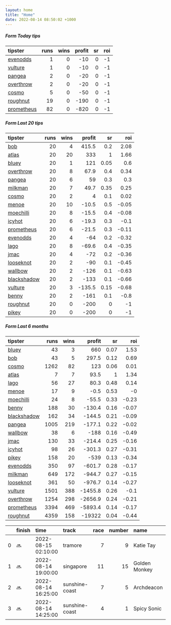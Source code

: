 ```yaml
---   
layout: home  
title: "Home"   
date: 2022-08-14 08:50:02 +1000  
---   
```



##### Form Today tips   

| tipster                                                       |   runs |   wins |   profit |   sr |   roi |
|:--------------------------------------------------------------|-------:|-------:|---------:|-----:|------:|
| [evenodds](https://mrwayneo.github.io/tips/evenodds.html)     |      1 |      0 |      -10 |    0 |    -1 |
| [vulture](https://mrwayneo.github.io/tips/vulture.html)       |      1 |      0 |      -10 |    0 |    -1 |
| [pangea](https://mrwayneo.github.io/tips/pangea.html)         |      2 |      0 |      -20 |    0 |    -1 |
| [overthrow](https://mrwayneo.github.io/tips/overthrow.html)   |      2 |      0 |      -20 |    0 |    -1 |
| [cosmo](https://mrwayneo.github.io/tips/cosmo.html)           |      5 |      0 |      -50 |    0 |    -1 |
| [roughnut](https://mrwayneo.github.io/tips/roughnut.html)     |     19 |      0 |     -190 |    0 |    -1 |
| [prometheus](https://mrwayneo.github.io/tips/prometheus.html) |     82 |      0 |     -820 |    0 |    -1 |

##### Form Last 20 tips   

| tipster                                                         |   runs |   wins |   profit |   sr |   roi |
|:----------------------------------------------------------------|-------:|-------:|---------:|-----:|------:|
| [bob](https://mrwayneo.github.io/tips/bob.html)                 |     20 |      4 |    415.5 | 0.2  |  2.08 |
| [atlas](https://mrwayneo.github.io/tips/atlas.html)             |     20 |     20 |    333   | 1    |  1.66 |
| [bluey](https://mrwayneo.github.io/tips/bluey.html)             |     20 |      1 |    121   | 0.05 |  0.6  |
| [overthrow](https://mrwayneo.github.io/tips/overthrow.html)     |     20 |      8 |     67.9 | 0.4  |  0.34 |
| [pangea](https://mrwayneo.github.io/tips/pangea.html)           |     20 |      6 |     59   | 0.3  |  0.3  |
| [milkman](https://mrwayneo.github.io/tips/milkman.html)         |     20 |      7 |     49.7 | 0.35 |  0.25 |
| [cosmo](https://mrwayneo.github.io/tips/cosmo.html)             |     20 |      2 |      4   | 0.1  |  0.02 |
| [menoe](https://mrwayneo.github.io/tips/menoe.html)             |     20 |     10 |    -10.5 | 0.5  | -0.05 |
| [moechilli](https://mrwayneo.github.io/tips/moechilli.html)     |     20 |      8 |    -15.5 | 0.4  | -0.08 |
| [icyhot](https://mrwayneo.github.io/tips/icyhot.html)           |     20 |      6 |    -19.3 | 0.3  | -0.1  |
| [prometheus](https://mrwayneo.github.io/tips/prometheus.html)   |     20 |      6 |    -21.5 | 0.3  | -0.11 |
| [evenodds](https://mrwayneo.github.io/tips/evenodds.html)       |     20 |      4 |    -64   | 0.2  | -0.32 |
| [lago](https://mrwayneo.github.io/tips/lago.html)               |     20 |      8 |    -69.6 | 0.4  | -0.35 |
| [jmac](https://mrwayneo.github.io/tips/jmac.html)               |     20 |      4 |    -72   | 0.2  | -0.36 |
| [looseknot](https://mrwayneo.github.io/tips/looseknot.html)     |     20 |      2 |    -90   | 0.1  | -0.45 |
| [wallbow](https://mrwayneo.github.io/tips/wallbow.html)         |     20 |      2 |   -126   | 0.1  | -0.63 |
| [blackshadow](https://mrwayneo.github.io/tips/blackshadow.html) |     20 |      2 |   -133   | 0.1  | -0.66 |
| [vulture](https://mrwayneo.github.io/tips/vulture.html)         |     20 |      3 |   -135.5 | 0.15 | -0.68 |
| [benny](https://mrwayneo.github.io/tips/benny.html)             |     20 |      2 |   -161   | 0.1  | -0.8  |
| [roughnut](https://mrwayneo.github.io/tips/roughnut.html)       |     20 |      0 |   -200   | 0    | -1    |
| [pikey](https://mrwayneo.github.io/tips/pikey.html)             |     20 |      0 |   -200   | 0    | -1    |

##### Form Last 6 months   

| tipster                                                         |   runs |   wins |   profit |   sr |   roi |
|:----------------------------------------------------------------|-------:|-------:|---------:|-----:|------:|
| [bluey](https://mrwayneo.github.io/tips/bluey.html)             |     43 |      3 |    660   | 0.07 |  1.53 |
| [bob](https://mrwayneo.github.io/tips/bob.html)                 |     43 |      5 |    297.5 | 0.12 |  0.69 |
| [cosmo](https://mrwayneo.github.io/tips/cosmo.html)             |   1262 |     82 |    123   | 0.06 |  0.01 |
| [atlas](https://mrwayneo.github.io/tips/atlas.html)             |      7 |      7 |     93.5 | 1    |  1.34 |
| [lago](https://mrwayneo.github.io/tips/lago.html)               |     56 |     27 |     80.3 | 0.48 |  0.14 |
| [menoe](https://mrwayneo.github.io/tips/menoe.html)             |     17 |      9 |     -0.5 | 0.53 | -0    |
| [moechilli](https://mrwayneo.github.io/tips/moechilli.html)     |     24 |      8 |    -55.5 | 0.33 | -0.23 |
| [benny](https://mrwayneo.github.io/tips/benny.html)             |    188 |     30 |   -130.4 | 0.16 | -0.07 |
| [blackshadow](https://mrwayneo.github.io/tips/blackshadow.html) |    162 |     34 |   -144.5 | 0.21 | -0.09 |
| [pangea](https://mrwayneo.github.io/tips/pangea.html)           |   1005 |    219 |   -177.1 | 0.22 | -0.02 |
| [wallbow](https://mrwayneo.github.io/tips/wallbow.html)         |     38 |      6 |   -188   | 0.16 | -0.49 |
| [jmac](https://mrwayneo.github.io/tips/jmac.html)               |    130 |     33 |   -214.4 | 0.25 | -0.16 |
| [icyhot](https://mrwayneo.github.io/tips/icyhot.html)           |     98 |     26 |   -301.3 | 0.27 | -0.31 |
| [pikey](https://mrwayneo.github.io/tips/pikey.html)             |    158 |     20 |   -539   | 0.13 | -0.34 |
| [evenodds](https://mrwayneo.github.io/tips/evenodds.html)       |    350 |     97 |   -601.7 | 0.28 | -0.17 |
| [milkman](https://mrwayneo.github.io/tips/milkman.html)         |    649 |    172 |   -944.7 | 0.27 | -0.15 |
| [looseknot](https://mrwayneo.github.io/tips/looseknot.html)     |    361 |     50 |   -976.7 | 0.14 | -0.27 |
| [vulture](https://mrwayneo.github.io/tips/vulture.html)         |   1501 |    388 |  -1455.8 | 0.26 | -0.1  |
| [overthrow](https://mrwayneo.github.io/tips/overthrow.html)     |   1254 |    298 |  -2656.9 | 0.24 | -0.21 |
| [prometheus](https://mrwayneo.github.io/tips/prometheus.html)   |   3394 |    469 |  -5893.4 | 0.14 | -0.17 |
| [roughnut](https://mrwayneo.github.io/tips/roughnut.html)       |   4359 |    158 | -19322   | 0.04 | -0.44 |

|    | finish   | time                | track          |   race |   number | name          |   odds | tipster            |
|---:|:---------|:--------------------|:---------------|-------:|---------:|:--------------|-------:|:-------------------|
|  0 | :soon:   | 2022-08-15 02:10:00 | tramore        |      7 |        9 | Katie Tay     |   2.25 | overthrow          |
|  1 | :soon:   | 2022-08-14 19:00:00 | singapore      |     11 |       15 | Golden Monkey |   0    | pangea             |
|  2 | :soon:   | 2022-08-14 16:25:00 | sunshine-coast |      7 |        5 | Archdeacon    |   5.5  | vulture            |
|  3 | :soon:   | 2022-08-14 14:25:00 | sunshine-coast |      4 |        1 | Spicy Sonic   |   2    | evenodds,overthrow |